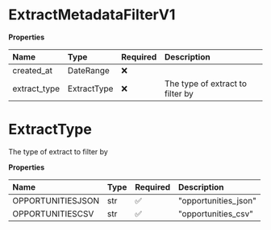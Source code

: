 # ExtractMetadataFilterV1

**Properties**

| Name         | Type        | Required | Description                      |
| :----------- | :---------- | :------- | :------------------------------- |
| created_at   | DateRange   | ❌       |                                  |
| extract_type | ExtractType | ❌       | The type of extract to filter by |

# ExtractType

The type of extract to filter by

**Properties**

| Name              | Type | Required | Description          |
| :---------------- | :--- | :------- | :------------------- |
| OPPORTUNITIESJSON | str  | ✅       | "opportunities_json" |
| OPPORTUNITIESCSV  | str  | ✅       | "opportunities_csv"  |

<!-- This file was generated by liblab | https://liblab.com/ -->
